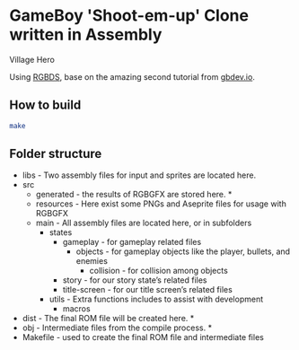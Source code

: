# GameBoy 'Shoot-em-up' Clone written in Assembly

Village Hero

Using [RGBDS](https://rgbds.gbdev.io/), base on the amazing second tutorial from [gbdev.io](https://gbdev.io/gb-asm-tutorial/part3/getting-started.html).

## How to build

```bash
make
```

## Folder structure


- libs - Two assembly files for input and sprites are located here.
- src
    - generated - the results of RGBGFX are stored here. *
    - resources - Here exist some PNGs and Aseprite files for usage with RGBGFX
    - main - All assembly files are located here, or in subfolders
         - states
             - gameplay - for gameplay related files
                 - objects - for gameplay objects like the player, bullets, and enemies
                     - collision - for collision among objects
             - story - for our story state’s related files
             - title-screen - for our title screen’s related files
         - utils - Extra functions includes to assist with development
             - macros
 - dist - The final ROM file will be created here. *
 - obj - Intermediate files from the compile process. *
 - Makefile - used to create the final ROM file and intermediate files

